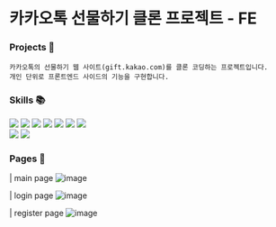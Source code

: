 # 카카오톡 선물하기 클론 프로젝트 - FE

### Projects 💁
```
카카오톡의 선물하기 웹 사이트(gift.kakao.com)를 클론 코딩하는 프로젝트입니다.
개인 단위로 프론트엔드 사이드의 기능을 구현합니다.
```

### Skills 📚
<div>
	<img src="https://img.shields.io/badge/react-61DAFB?style=flat&logo=react&logoColor=white" />
	<img src="https://img.shields.io/badge/javascript-F7DF1E?style=flat&logo=javascript&logoColor=white" />
	<img src="https://img.shields.io/badge/HTML5-E34F26?style=flat&logo=HTML5&logoColor=white" />
	<img src="https://img.shields.io/badge/CSS3-1572B6?style=flat&logo=CSS3&logoColor=white" />
  <img src="https://img.shields.io/badge/tailwindcss-06B6D4?style=flat&logo=tailwindcss&logoColor=white" />
	<img src="https://img.shields.io/badge/redux-764ABC?style=flat&logo=redux&logoColor=white" />
	<img src="https://img.shields.io/badge/axios-5A29E4?style=flat&logo=axios&logoColor=white" />
  <br/>
	<img src="https://img.shields.io/badge/visualstudiocode-007ACC?style=flat&logo=visualstudiocode&logoColor=white" />
	<img src="https://img.shields.io/badge/github-181717?style=flat&logo=github&logoColor=white" />
</div>

### Pages 📄
| main page
![image](https://github.com/qwer15948/step2-FE-kakao-shop/assets/48706964/8752f1a4-b3db-4361-b021-c0f5f21e6769)

| login page
![image](https://github.com/qwer15948/step2-FE-kakao-shop/assets/48706964/77f6a857-c813-48d4-866c-22f0c41f4a60)

| register page
![image](https://github.com/qwer15948/step2-FE-kakao-shop/assets/48706964/884a02cd-c141-4126-9d67-d2ec632152e2)

